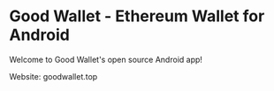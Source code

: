 # Good Wallet - Ethereum Wallet for Android

Welcome to Good Wallet's open source Android app!

Website: goodwallet.top



